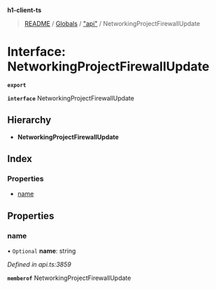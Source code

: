 **h1-client-ts**

> [README](../README.md) / [Globals](../globals.md) / ["api"](../modules/_api_.md) / NetworkingProjectFirewallUpdate

# Interface: NetworkingProjectFirewallUpdate

**`export`** 

**`interface`** NetworkingProjectFirewallUpdate

## Hierarchy

* **NetworkingProjectFirewallUpdate**

## Index

### Properties

* [name](_api_.networkingprojectfirewallupdate.md#name)

## Properties

### name

• `Optional` **name**: string

*Defined in api.ts:3859*

**`memberof`** NetworkingProjectFirewallUpdate
